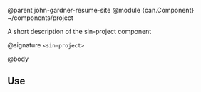 @parent john-gardner-resume-site
@module {can.Component} ~/components/project <sin-project>

A short description of the sin-project component

@signature `<sin-project>`

@body

## Use

